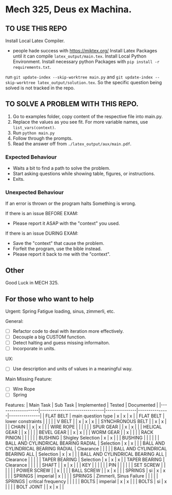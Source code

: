 # Mech 325, Deus ex Machina.

## TO USE THIS REPO

Install Local Latex Compiler.

- people hade success with https://miktex.org/
  Install Latex Packages until it can compile `latex_output/main.tex`.
  Install Local Python Environment.
  Install necessary python Packages with `pip install -r requirements.txt`.

run `git update-index --skip-worktree main.py` and `git update-index --skip-worktree latex_output/solution.tex`. So the specific question being solved is not tracked in the repo.

## TO SOLVE A PROBLEM WITH THIS REPO.

1. Go to examples folder, copy content of the respective file into main.py.
2. Replace the values as you see fit. For more variable names, use `list_vars(context)`.
3. Run `python main.py`
4. Follow through the prompts.
5. Read the answer off from `./latex_output/aux/main.pdf`.

### Expected Behaviour

- Waits a bit to find a path to solve the problem.
- Start asking questions while showing table, figures, or instructions.
- Exits.

### Unexpected Behaviour

If an error is thrown or the program halts Something is wrong.

If there is an issue BEFORE EXAM:

- Please report it ASAP with the "context" you used.

If there is an issue DURING EXAM:

- Save the "context" that cause the problem.
- Forfeit the program, use the bible instead.
- Please report it back to me with the "context".

## Other

Good Luck in MECH 325.

## For those who want to help

Urgent:
Spring Fatigue loading, sinus, zimmerli, etc.

General:

- [ ] Refactor code to deal with iteration more effectively.
- [ ] Decouple a big CUSTOM function.
- [ ] Detect halting and guess missing informaiton.
- [ ] Incorporate in units.

UX:

- [ ] Use description and units of values in a meaningful way.

Main Missing Feature:

- [ ] Wire Rope
- [ ] Spring

Features:
| Main Task | Sub Task | Implemented | Tested | Documented |
|-------------------|-------------------------------|---------------|---------------|---------------|
| FLAT BELT | main question type | x | x | x |
| FLAT BELT | lower constraints | | | |
| V BELT | | x | x | x |
| SYNCHRONOUS BELT | | x | x | |
| CHAIN | | x | x | |
| WIRE ROPE | | | | |
| SPUR GEAR | | x | x | |
| HELICAL GEAR | | x | | |
| BEVEL GEAR | | x | x | |
| WORM GEAR | | x | | |
| RACK PINION | | | | |
| BUSHING | Shigley Selection | x | x | |
| BUSHING | | | | |
| BALL AND CYLINDRICAL BEARING RADIAL | Selection | x | x | |
| BALL AND CYLINDRICAL BEARING RADIAL | Clearance | | | |
| BALL AND CYLINDRICAL BEARING ALL | Selection | x | x | |
| BALL AND CYLINDRICAL BEARING ALL | Clearance | | | |
| TAPER BEARING | Selection | x | x | x |
| TAPER BEARING | Clearance | | | |
| SHAFT | | x | x | |
| KEY | | | | |
| PIN | | | | |
| SET SCREW | | | | |
| POWER SCREW | | x | | |
| BALL SCREW | | x | x | |
| SPRINGS | si | x | x | |
| SPRINGS | imperial | x | | |
| SPRINGS | Zimmerli, Sinus Failure | | | |
| SPRINGS | critical frequency | | | |
| BOLTS | imperial | x | x | |
| BOLTS | si | x | | |
| BOLT JOINT | | x | x | |
